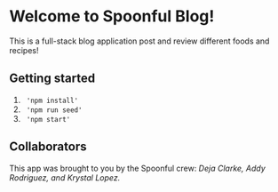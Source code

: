 # Welcome to Spoonful Blog! 

This is a full-stack blog application post and review different foods and recipes! 

## Getting started 

1. <code> 'npm install' </code>
2. <code> 'npm run seed' </code>
3. <code> 'npm start' </code>


## Collaborators 

This app was brought to you by the Spoonful crew: <i>Deja Clarke, Addy Rodriguez, and Krystal Lopez.</i>
